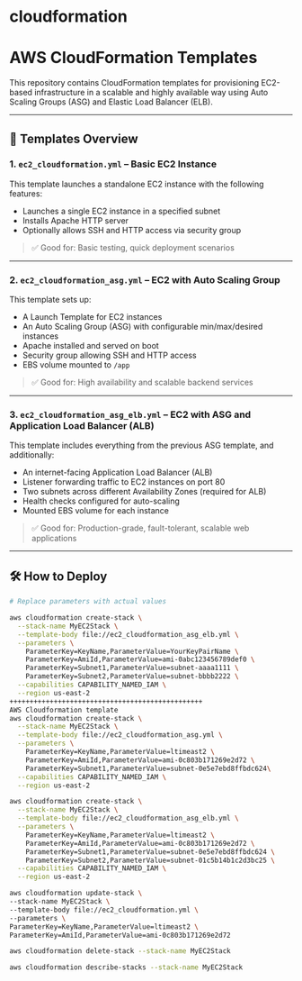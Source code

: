 # cloudformation


# AWS CloudFormation Templates

This repository contains CloudFormation templates for provisioning EC2-based infrastructure in a scalable and highly available way using Auto Scaling Groups (ASG) and Elastic Load Balancer (ELB).

---

## 📁 Templates Overview

### 1. `ec2_cloudformation.yml` – Basic EC2 Instance

This template launches a standalone EC2 instance with the following features:

- Launches a single EC2 instance in a specified subnet
- Installs Apache HTTP server
- Optionally allows SSH and HTTP access via security group

> ✅ Good for: Basic testing, quick deployment scenarios

---

### 2. `ec2_cloudformation_asg.yml` – EC2 with Auto Scaling Group

This template sets up:

- A Launch Template for EC2 instances
- An Auto Scaling Group (ASG) with configurable min/max/desired instances
- Apache installed and served on boot
- Security group allowing SSH and HTTP access
- EBS volume mounted to `/app`

> ✅ Good for: High availability and scalable backend services

---

### 3. `ec2_cloudformation_asg_elb.yml` – EC2 with ASG and Application Load Balancer (ALB)

This template includes everything from the previous ASG template, and additionally:

- An internet-facing Application Load Balancer (ALB)
- Listener forwarding traffic to EC2 instances on port 80
- Two subnets across different Availability Zones (required for ALB)
- Health checks configured for auto-scaling
- Mounted EBS volume for each instance

> ✅ Good for: Production-grade, fault-tolerant, scalable web applications

---

## 🛠 How to Deploy

```bash
# Replace parameters with actual values

aws cloudformation create-stack \
  --stack-name MyEC2Stack \
  --template-body file://ec2_cloudformation_asg_elb.yml \
  --parameters \
    ParameterKey=KeyName,ParameterValue=YourKeyPairName \
    ParameterKey=AmiId,ParameterValue=ami-0abc123456789def0 \
    ParameterKey=Subnet1,ParameterValue=subnet-aaaa1111 \
    ParameterKey=Subnet2,ParameterValue=subnet-bbbb2222 \
  --capabilities CAPABILITY_NAMED_IAM \
  --region us-east-2
++++++++++++++++++++++++++++++++++++++++++++++++
AWS Cloudformation template
aws cloudformation create-stack \
  --stack-name MyEC2Stack \
  --template-body file://ec2_cloudformation_asg.yml \
  --parameters \
    ParameterKey=KeyName,ParameterValue=ltimeast2 \
    ParameterKey=AmiId,ParameterValue=ami-0c803b171269e2d72 \
    ParameterKey=Subnet1,ParameterValue=subnet-0e5e7ebd8ffbdc624\
  --capabilities CAPABILITY_NAMED_IAM \
  --region us-east-2

aws cloudformation create-stack \
  --stack-name MyEC2Stack \
  --template-body file://ec2_cloudformation_asg_elb.yml \
  --parameters \
    ParameterKey=KeyName,ParameterValue=ltimeast2 \
    ParameterKey=AmiId,ParameterValue=ami-0c803b171269e2d72 \
    ParameterKey=Subnet1,ParameterValue=subnet-0e5e7ebd8ffbdc624 \
    ParameterKey=Subnet2,ParameterValue=subnet-01c5b14b1c2d3bc25 \
  --capabilities CAPABILITY_NAMED_IAM \
  --region us-east-2

aws cloudformation update-stack \
--stack-name MyEC2Stack \
--template-body file://ec2_cloudformation.yml \
--parameters \
ParameterKey=KeyName,ParameterValue=ltimeast2 \
ParameterKey=AmiId,ParameterValue=ami-0c803b171269e2d72

aws cloudformation delete-stack --stack-name MyEC2Stack

aws cloudformation describe-stacks --stack-name MyEC2Stack


